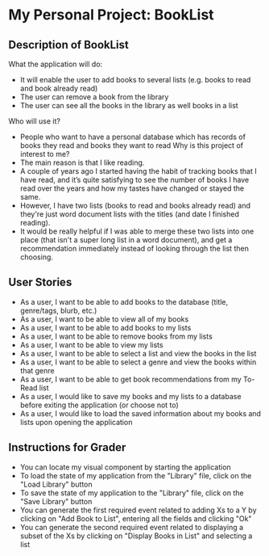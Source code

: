 # My Personal Project: BookList

## Description of BookList

What the application will do:
- It will enable the user to add books to several lists (e.g. books to read and book already read)
- The user can remove a book from the library
- The user can see all the books in the library as well books in a list

Who will use it?
- People who want to have a personal database which has records of books they read and books they want to read
Why is this project of interest to me?
- The main reason is that I like reading.
- A couple of years ago I started having the habit of tracking books that I have read, and it’s quite satisfying to see the number of books I have read over the years and how my tastes have changed or stayed the same. 
- However, I have two lists (books to read and books already read) and they're just word document lists with the titles (and date I finished reading).
- It would be really helpful if I was able to merge these two lists into one place (that isn't a super long list in a word document), and get a recommendation immediately instead of looking through the list then choosing.


## User Stories

- As a user, I want to be able to add books to the database (title, genre/tags, blurb, etc.)
- As a user, I want to be able to view all of my books
- As a user, I want to be able to add books to my lists
- As a user, I want to be able to remove books from my lists
- As a user, I want to be able to view my lists
- As a user, I want to be able to select a list and view the books in the list 
- As a user, I want to be able to select a genre and view the books within that genre 
- As a user, I want to be able to get book recommendations from my To-Read list
- As a user, I would like to save my books and my lists to a database before exiting the application (or choose not to)
- As a user, I would like to load the saved information about my books and lists upon opening the application

## Instructions for Grader

- You can locate my visual component by starting the application
- To load the state of my application from the "Library" file, click on the "Load Library" button
- To save the state of my application to the "Library" file, click on the "Save Library" button
- You can generate the first required event related to adding Xs to a Y by clicking on "Add Book to List", entering all the fields and clicking "Ok"
- You can generate the second required event related to displaying a subset of the Xs by clicking on "Display Books in List" and selecting a list